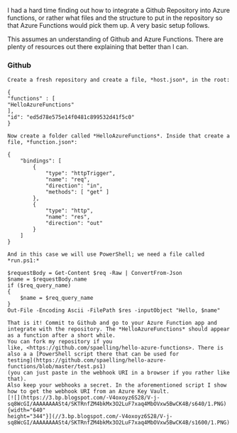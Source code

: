 ﻿I had a hard time finding out how to integrate a Github Repository into
Azure functions, or rather what files and the structure to put in the
repository so that Azure Functions would pick them up. A very basic
setup follows.

This assumes an understanding of Github and Azure Functions. There are
plenty of resources out there explaining that better than I can.
### Github
```
Create a fresh repository and create a file, *host.json*, in the root:
```
```
{
"functions" : [
"HelloAzureFunctions"
],
"id": "ed5d78e575e14f0481c899532d41f5c0"
}
```
```
Now create a folder called *HelloAzureFunctions*. Inside that create a
file, *function.json*:
```
    {
        "bindings": [
            {
                "type": "httpTrigger",
                "name": "req",
                "direction": "in",
                "methods": [ "get" ]
            },
            {
                "type": "http",
                "name": "res",
                "direction": "out"
            }
        ]
    }
```
And in this case we will use PowerShell; we need a file called
*run.ps1:*
```
    $requestBody = Get-Content $req -Raw | ConvertFrom-Json
    $name = $requestBody.name
    if ($req_query_name) 
    {
        $name = $req_query_name 
    }
    Out-File -Encoding Ascii -FilePath $res -inputObject "Hello, $name"
```
That is it! Commit to Github and go to your Azure Function app and
integrate with the repository. The *HelloAzureFunctions* should appear
as a function after a short while.
You can fork my repository if you
like, <https://github.com/spaelling/hello-azure-functions>. There is
also a a [PowerShell script there that can be used for
testing](https://github.com/spaelling/hello-azure-functions/blob/master/test.ps1)
(you can just paste in the webhook URI in a browser if you rather like
that).
Also keep your webhooks a secret. In the aforementioned script I show
how to get the webhook URI from an Azure Key Vault.
[![](https://3.bp.blogspot.com/-V4oxoyz6S28/V-j-sq8WcGI/AAAAAAAASt4/SKTRnfZM4bkMx3O2LuF7xaq4MbOVxw5BwCK4B/s640/1.PNG){width="640"
height="344"}](//3.bp.blogspot.com/-V4oxoyz6S28/V-j-sq8WcGI/AAAAAAAASt4/SKTRnfZM4bkMx3O2LuF7xaq4MbOVxw5BwCK4B/s1600/1.PNG)
```
```
```
